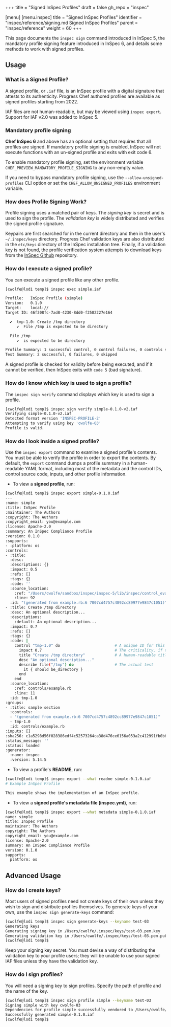 +++
title = "Signed InSpec Profiles"
draft = false
gh_repo = "inspec"

[menu]
  [menu.inspec]
    title = "Signed InSpec Profiles"
    identifier = "inspec/reference/signing.md Signed InSpec Profiles"
    parent = "inspec/reference"
    weight = 60
+++

This page documents the `inspec sign` command introduced in InSpec 5, the mandatory profile signing feature introduced in InSpec 6, and details some methods to work with signed profiles.

## Usage

### What is a Signed Profile?

A signed profile, or `.iaf` file, is an InSpec profile with a digital signature that attests to its authenticity. Progress Chef authored profiles are available as signed profiles starting from 2022.

IAF files are not human-readable, but may be viewed using `inspec export`. Support for IAF v2.0 was added to InSpec 5.

### Mandatory profile signing

**Chef InSpec 6** and above has an optional setting that requires that all profiles are signed.
If mandatory profile signing is enabled, InSpec will not execute functions with an un-signed profile and exits with exit code 6.

To enable mandatory profile signing, set the environment variable `CHEF_PREVIEW_MANDATORY_PROFILE_SIGNING` to any non-empty value.

If you need to bypass mandatory profile signing, use the `--allow-unsigned-profiles` CLI option or set the `CHEF_ALLOW_UNSIGNED_PROFILES` environment variable.

### How does Profile Signing Work?

Profile signing uses a matched pair of keys. The _signing key_ is secret and is used to sign the profile. The _validation key_ is widely distributed and verifies the signed profile signature.

Keypairs are first searched for in the current directory and then in the user's `~/.inspec/keys` directory. Progress Chef validation keys are also distributed in the `etc/keys` directory of the InSpec installation tree. Finally, if a validation key is not found, the profile verification system attempts to download keys from the [InSpec Github](https://github.com/inspec/inspec/tree/main/etc/keys) repository.

### How do I execute a signed profile?

You can execute a signed profile like any other profile.

```bash
[cwolfe@lodi temp]$ inspec exec simple.iaf

Profile:   InSpec Profile (simple)
Version:   0.1.0
Target:    local://
Target ID: 46f308fc-7ad8-4230-8dd0-f2582227e164

  ✔  tmp-1.0: Create /tmp directory
     ✔  File /tmp is expected to be directory

  File /tmp
     ✔  is expected to be directory

Profile Summary: 1 successful control, 0 control failures, 0 controls skipped
Test Summary: 2 successful, 0 failures, 0 skipped
```

A signed profile is checked for validity before being executed, and if it cannot be verified, then InSpec exits with `code 5` (bad signature).

### How do I know which key is used to sign a profile?

The `inspec sign verify` command displays which key is used to sign a profile.

```bash
[cwolfe@lodi temp]$ inspec sign verify simple-0.1.0-v2.iaf
Verifying simple-0.1.0-v2.iaf
Detected format version 'INSPEC-PROFILE-2'
Attempting to verify using key 'cwolfe-03'
Profile is valid.
```

### How do I look inside a signed profile?

Use the `inspec export` command to examine a signed profile's contents. You must be able to verify the profile in order to export the contents. By default, the `export` command dumps a profile summary in a human-readable YAML format, including most of the metadata and the control IDs, control source code, inputs, and other profile information.

- To view a **signed profile**, run:

```bash
[cwolfe@lodi temp]$ inspec export simple-0.1.0.iaf
---
:name: simple
:title: InSpec Profile
:maintainer: The Authors
:copyright: The Authors
:copyright_email: you@example.com
:license: Apache-2.0
:summary: An InSpec Compliance Profile
:version: 0.1.0
:supports:
- :platform: os
:controls:
- :title:
  :desc:
  :descriptions: {}
  :impact: 0.5
  :refs: []
  :tags: {}
  :code: ''
  :source_location:
    :ref: "/Users/cwolfe/sandbox/inspec/inspec-5/lib/inspec/control_eval_context.rb"
    :line: 92
  :id: "(generated from example.rb:6 7007cd4757c4892cc89977e9847c1051)"
- :title: Create /tmp directory
  :desc: An optional description...
  :descriptions:
    :default: An optional description...
  :impact: 0.7
  :refs: []
  :tags: {}
  :code: |
    control "tmp-1.0" do                        # A unique ID for this control
      impact 0.7                                # The criticality, if this control fails.
      title "Create /tmp directory"             # A human-readable title
      desc "An optional description..."
      describe file("/tmp") do                  # The actual test
        it { should be_directory }
      end
    end
  :source_location:
    :ref: controls/example.rb
    :line: 11
  :id: tmp-1.0
:groups:
- :title: sample section
  :controls:
  - "(generated from example.rb:6 7007cd4757c4892cc89977e9847c1051)"
  - tmp-1.0
  :id: controls/example.rb
:inputs: []
:sha256: c1a5298d56f028386edf4c52573264ca38d476ce6156a053a2c412991fb0b646
:status_message: ''
:status: loaded
:generator:
  :name: inspec
  :version: 5.14.5
```

- To view a profile's **README**, run:

```bash
[cwolfe@lodi temp]$ inspec export --what readme simple-0.1.0.iaf
# Example InSpec Profile

This example shows the implementation of an InSpec profile.

```

- To view a **signed profile's metadata file (inspec.yml)**, run:

```bash
[cwolfe@lodi temp]$ inspec export --what metadata simple-0.1.0.iaf
name: simple
title: InSpec Profile
maintainer: The Authors
copyright: The Authors
copyright_email: you@example.com
license: Apache-2.0
summary: An InSpec Compliance Profile
version: 0.1.0
supports:
  platform: os
```

## Advanced Usage

### How do I create keys?

Most users of signed profiles need not create keys of their own unless they wish to sign and distribute profiles themselves. To generate keys of your own, use the `inspec sign generate-keys` command:

```bash
[cwolfe@lodi temp]$ inspec sign generate-keys --keyname test-03
Generating keys
Generating signing key in /Users/cwolfe/.inspec/keys/test-03.pem.key
Generating validation key in /Users/cwolfe/.inspec/keys/test-03.pem.pub
[cwolfe@lodi temp]$
```

Keep your signing key secret. You must devise a way of distributing the validation key to your profile users; they will be unable to use your signed IAF files unless they have the validation key.

### How do I sign profiles?

You will need a signing key to sign profiles. Specify the path of profile and the name of the key.

```bash
[cwolfe@lodi temp]$ inspec sign profile simple --keyname test-03
Signing simple with key cwolfe-03
Dependencies for profile simple successfully vendored to /Users/cwolfe/sandbox/inspec/inspec-5/temp/simple/vendor
Successfully generated simple-0.1.0.iaf
[cwolfe@lodi temp]$
```
